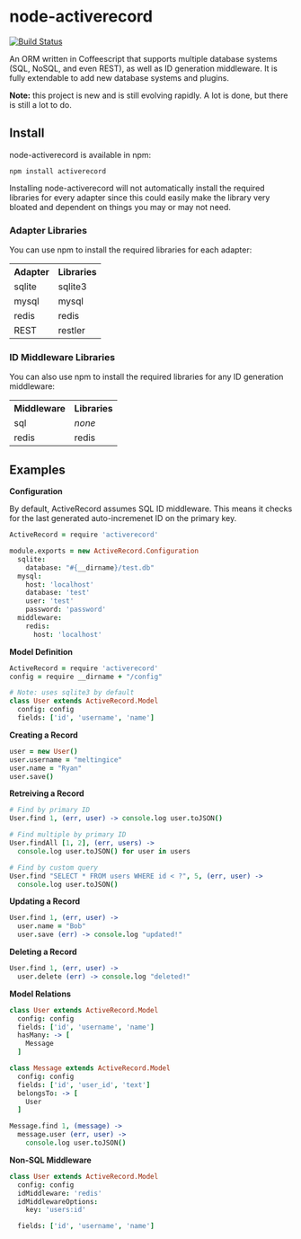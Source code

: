 # node-activerecord

[![Build Status](https://secure.travis-ci.org/meltingice/node-activerecord.png?branch=master)](http://travis-ci.org/meltingice/node-activerecord)

An ORM written in Coffeescript that supports multiple database systems (SQL, NoSQL, and even REST), as well as ID generation middleware. It is fully extendable to add new database systems and plugins.

**Note:** this project is new and is still evolving rapidly. A lot is done, but there is still a lot to do.

## Install

node-activerecord is available in npm:

```
npm install activerecord
```

Installing node-activerecord will not automatically install the required libraries for every adapter since this could easily make the library very bloated and dependent on things you may or may not need.

### Adapter Libraries

You can use npm to install the required libraries for each adapter:

<table>
  <tr>
    <th>Adapter</th>
    <th>Libraries</th>
  </tr>
  <tr>
    <td>sqlite</td>
    <td>sqlite3</td>
  </tr>
  <tr>
    <td>mysql</td>
    <td>mysql</td>
  </tr>
  <tr>
    <td>redis</td>
    <td>redis</td>
  </tr>
  <tr>
    <td>REST</td>
    <td>restler</td>
  </tr>
</table>

### ID Middleware Libraries

You can also use npm to install the required libraries for any ID generation middleware:

<table>
  <tr>
    <th>Middleware</th>
    <th>Libraries</th>
  </tr>
  <tr>
    <td>sql</td>
    <td><i>none</i></td>
  </tr>
  <tr>
    <td>redis</td>
    <td>redis</td>
  </tr>
</table>

## Examples

**Configuration**

By default, ActiveRecord assumes SQL ID middleware. This means it checks for the last generated auto-incremenet ID on the primary key.

``` coffeescript
ActiveRecord = require 'activerecord'

module.exports = new ActiveRecord.Configuration
  sqlite:
    database: "#{__dirname}/test.db"
  mysql:
    host: 'localhost'
    database: 'test'
    user: 'test'
    password: 'password'
  middleware:
    redis:
      host: 'localhost'
```

**Model Definition**

``` coffeescript
ActiveRecord = require 'activerecord'
config = require __dirname + "/config"

# Note: uses sqlite3 by default
class User extends ActiveRecord.Model
  config: config
  fields: ['id', 'username', 'name']
```

**Creating a Record**

``` coffeescript
user = new User()
user.username = "meltingice"
user.name = "Ryan"
user.save()
```

**Retreiving a Record**

``` coffeescript
# Find by primary ID
User.find 1, (err, user) -> console.log user.toJSON()

# Find multiple by primary ID
User.findAll [1, 2], (err, users) ->
  console.log user.toJSON() for user in users

# Find by custom query
User.find "SELECT * FROM users WHERE id < ?", 5, (err, user) ->
  console.log user.toJSON()
```

**Updating a Record**

``` coffeescript
User.find 1, (err, user) ->
  user.name = "Bob"
  user.save (err) -> console.log "updated!"
```

**Deleting a Record**

``` coffeescript
User.find 1, (err, user) ->
  user.delete (err) -> console.log "deleted!"
```

**Model Relations**

``` coffeescript
class User extends ActiveRecord.Model
  config: config
  fields: ['id', 'username', 'name']
  hasMany: -> [
    Message
  ]

class Message extends ActiveRecord.Model
  config: config
  fields: ['id', 'user_id', 'text']
  belongsTo: -> [
    User
  ]

Message.find 1, (message) ->
  message.user (err, user) ->
    console.log user.toJSON()
```

**Non-SQL Middleware**

``` coffeescript
class User extends ActiveRecord.Model
  config: config
  idMiddleware: 'redis'
  idMiddlewareOptions:
    key: 'users:id'

  fields: ['id', 'username', 'name']
```